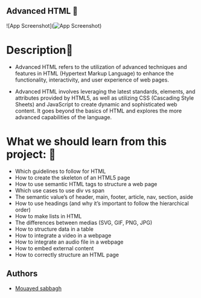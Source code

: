 ## Advanced HTML 🧠

![App Screenshot](![App Screenshot](https://play-lh.googleusercontent.com/MPDzYIvnXkFgILeyVYa1ZrBhWrQI6voJQ83R3TGhUvU4jjcV3ClQVlhuWDucmSkSwqc))

 # Description💬
 - Advanced HTML refers to the utilization of advanced techniques and features in HTML (Hypertext Markup Language) to enhance the functionality, interactivity, and user experience of web pages.

- Advanced HTML involves leveraging the latest standards, elements, and attributes provided by HTML5, as well as utilizing CSS (Cascading Style Sheets) and JavaScript to create dynamic and sophisticated web content. It goes beyond the basics of HTML and explores the more advanced capabilities of the language.
# What we should learn from this project: 📑
- Which guidelines to follow for HTML
- How to create the skeleton of an HTML5 page
- How to use semantic HTML tags to structure a web page
- Which use cases to use div vs span
- The semantic value’s of header, main, footer, article, nav, section, aside
- How to use headings (and why it’s important to follow the hierarchical order)
- How to make lists in HTML
- The differences between medias (SVG, GIF, PNG, JPG)
- How to structure data in a table
- How to integrate a video in a webpage
- How to integrate an audio file in a webpage
- How to embed external content
- How to correctly structure an HTML page
## Authors

- [Mouayed sabbagh](https://github.com/MOUAYEDSB)